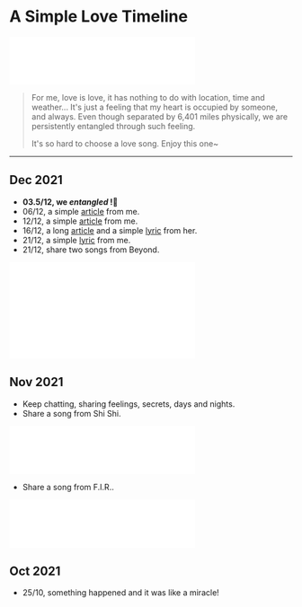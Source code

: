 # A Simple Love Timeline

<iframe frameborder="no" border="0" marginwidth="0" marginheight="0" width=330 height=86 src="//music.163.com/outchain/player?type=2&id=210884&auto=1&height=66"></iframe>

> For me, love is love, it has nothing to do with location, time and weather... It's just a feeling that my heart is occupied by someone, and always. Even though separated by 6,401 miles physically, we are persistently entangled through such feeling.
>
> It's so hard to choose a love song. Enjoy this one~

---

## Dec 2021

- **03.5/12, we *entangled* !**🥰
- 06/12, a simple [article](./assets/2021/06-12-a.png) from me.  
- 12/12, a simple [article](./assets/2021/12-12-a.png) from me.
- 16/12, a long [article](./assets/2021/16-12-a.jpg) and a simple [lyric](./assets/2021/16-12-ly.jpg) from her.
- 21/12, a simple [lyric](./assets/2021/21-12-ly.jpg) from me.
- 21/12, share two songs from Beyond.

<iframe frameborder="no" border="0" marginwidth="0" marginheight="0" width=330 height=86 src="//music.163.com/outchain/player?type=2&id=347241&auto=1&height=66"></iframe>

<iframe frameborder="no" border="0" marginwidth="0" marginheight="0" width=330 height=86 src="//music.163.com/outchain/player?type=2&id=347043&auto=1&height=66"></iframe>

## Nov 2021

- Keep chatting, sharing feelings, secrets, days and nights.
- Share a song from Shi Shi.

<iframe frameborder="no" border="0" marginwidth="0" marginheight="0" width=330 height=86 src="//music.163.com/outchain/player?type=2&id=1323304922&auto=1&height=66"></iframe>

- Share a song from F.I.R..

<iframe frameborder="no" border="0" marginwidth="0" marginheight="0" width=330 height=86 src="//music.163.com/outchain/player?type=2&id=354220&auto=1&height=66"></iframe>

## Oct 2021

- 25/10, something happened and it was like a miracle!



